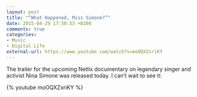 ```yaml
---
layout: post
title: "“What Happened, Miss Simone?”"
date: 2015-04-29 17:50:53 +0200
comments: true
categories: 
- Music
- Digital Life
external-url: https://www.youtube.com/watch?v=moOQXZxriKY
---
```


The trailer for the upcoming Netlix documentary on legendary singer and activist Nina Simone was released today. I can’t wait to see it:

{% youtube moOQXZxriKY %}